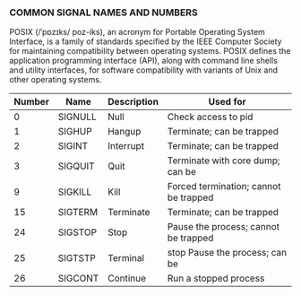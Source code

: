 ### COMMON SIGNAL NAMES AND NUMBERS

POSIX (/ˈpɒzɪks/ poz-iks), an acronym for Portable Operating System Interface, is a family of standards specified by the IEEE Computer Society for maintaining compatibility between operating systems. POSIX defines the application programming interface (API), along with command line shells and utility interfaces, for software compatibility with variants of Unix and other operating systems.

| Number | Name | Description | Used for
| --| -- | -- | --
| 0 |SIGNULL |Null | Check access to pid
| 1 |SIGHUP |Hangup | Terminate; can be trapped
| 2 |SIGINT |Interrupt | Terminate; can be trapped
| 3 |SIGQUIT |Quit| Terminate with core dump; can be
| 9 |SIGKILL |Kill | Forced termination; cannot be trapped
| 15 |SIGTERM |Terminate | Terminate; can be trapped
| 24 |SIGSTOP |Stop | Pause the process; cannot be trapped
| 25 |SIGTSTP |Terminal | stop Pause the process; can be
| 26 |SIGCONT |Continue | Run a stopped process